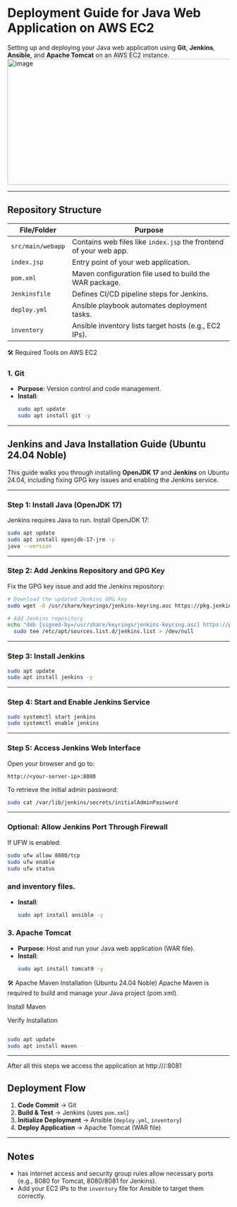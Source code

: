 


#  Deployment Guide for Java Web Application on AWS EC2

 Setting up and deploying your Java web application using **Git**, **Jenkins**, **Ansible**, and **Apache Tomcat** on an AWS EC2 instance.
<img width="779" height="286" alt="image" src="https://github.com/user-attachments/assets/112a3e62-6915-4cfa-b2cc-875569f3a878" />

---

##  Repository Structure

| File/Folder         | Purpose                                                                 |
|---------------------|-------------------------------------------------------------------------|
| `src/main/webapp`   | Contains web files like `index.jsp` the frontend of your web app.     |
| `index.jsp`         | Entry point of your web application.                                    |
| `pom.xml`           | Maven configuration file used to build the WAR package.               |
| `Jenkinsfile`       | Defines CI/CD pipeline steps for Jenkins.                              |
| `deploy.yml`        | Ansible playbook automates deployment tasks.                          |
| `inventory`         | Ansible inventory lists target hosts (e.g., EC2 IPs).                 |



 🛠 Required Tools on AWS EC2

 ### 1. Git
- **Purpose**: Version control and code management.
- **Install**:
  ```bash
  sudo apt update
  sudo apt install git -y
  ```

---

## Jenkins and Java Installation Guide (Ubuntu 24.04 Noble)

This guide walks you through installing **OpenJDK 17** and **Jenkins** on Ubuntu 24.04, including fixing GPG key issues and enabling the Jenkins service.

---

### Step 1: Install Java (OpenJDK 17)

Jenkins requires Java to run. Install OpenJDK 17:

```bash
sudo apt update
sudo apt install openjdk-17-jre -y
java --version
```

---

### Step 2: Add Jenkins Repository and GPG Key

Fix the GPG key issue and add the Jenkins repository:

```bash
# Download the updated Jenkins GPG key
sudo wget -O /usr/share/keyrings/jenkins-keyring.asc https://pkg.jenkins.io/debian-stable/jenkins.io-2023.key

# Add Jenkins repository
echo "deb [signed-by=/usr/share/keyrings/jenkins-keyring.asc] https://pkg.jenkins.io/debian-stable binary/" | \
  sudo tee /etc/apt/sources.list.d/jenkins.list > /dev/null
```

---

### Step 3: Install Jenkins

```bash
sudo apt update
sudo apt install jenkins -y
```

---

###  Step 4: Start and Enable Jenkins Service

```bash
sudo systemctl start jenkins
sudo systemctl enable jenkins
```

---

###  Step 5: Access Jenkins Web Interface

Open your browser and go to:

```
http://<your-server-ip>:8080
```

To retrieve the initial admin password:

```bash
sudo cat /var/lib/jenkins/secrets/initialAdminPassword
```

---

###  Optional: Allow Jenkins Port Through Firewall

If UFW is enabled:

```bash
sudo ufw allow 8080/tcp
sudo ufw enable
sudo ufw status
```

###  and inventory files.
- **Install**:
  ```bash
  sudo apt install ansible -y
  ```

### 3. Apache Tomcat
- **Purpose**: Host and run your Java web application (WAR file).
- **Install**:
  ```bash
  sudo apt install tomcat9 -y
  ```
🛠️ Apache Maven Installation (Ubuntu 24.04 Noble)
Apache Maven is required to build and manage your Java project (pom.xml).

 Install Maven

 Verify Installation
```bash

sudo apt update
sudo apt install maven -
```

---

After all this steps we access the application at http://<IP Adress>/:8081

##  Deployment Flow

1. **Code Commit** → Git
2. **Build & Test** → Jenkins (uses `pom.xml`)
3. **Initialize Deployment** → Ansible (`deploy.yml`, `inventory`)
4. **Deploy Application** → Apache Tomcat (WAR file)

---

##  Notes

- has internet access and security group rules allow necessary ports (e.g., 8080 for Tomcat, 8080/8081 for Jenkins).
- Add your EC2 IPs to the `inventory` file for Ansible to target them correctly.

